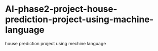 # AI-phase2-project-house-prediction-project-using-machine-language
house prediction project using mechine language
